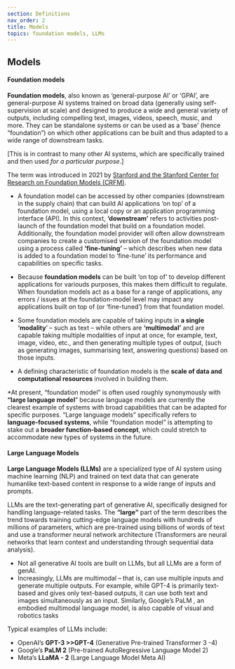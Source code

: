 ```yaml
---
section: Definitions
nav_order: 2
title: Models
topics: foundation models, LLMs
---
```


## Models 

#### Foundation models
**Foundation models**, also known as ‘general-purpose AI’ or ‘GPAI’, are general-purpose AI systems trained on broad data (generally using self-supervision at scale) and designed to produce a wide and general variety of outputs, including compelling text, images, videos, speech, music, and more. They can be standalone systems or can be used as a ‘base’ (hence “foundation”) on which other applications can be built and thus adapted to a wide range of downstream tasks.

[This is in contrast to many other AI systems, which are specifically trained and then used *for a particular purpose*.] 

The term was introduced in 2021 by [Stanford and the Stanford Center for Research on Foundation Models (CRFM)]( arXiv:2108.07258).

- A foundation model can be accessed by other companies (downstream in the supply chain) that can build AI applications ‘on top’ of a foundation model, using a local copy or an application programming interface (API). In this context, **‘downstream’** refers to activities post-launch of the foundation model that build on a foundation model.  Additionally, the foundation model provider will often allow downstream companies to create a customised version of the foundation model using a process called **‘fine-tuning’** – which describes when new data is added to a foundation model to ‘fine-tune’ its performance and capabilities on specific tasks.

- Because **foundation models** can be built ‘on top of’ to develop different applications for variouds purposes, this makes them difficult to regulate. When foundation models act as a base for a range of applications, any errors / issues at the foundation-model level may impact any applications built on top of (or ‘fine-tuned’) from that foundation model.
  
- Some foundation models are capable of taking inputs in **a single ‘modality**’ – such as text – while others are **‘multimodal’** and are capable taking multiple modalities of input at once, for example, text, image, video, etc., and then generating multiple types of output, (such as generating images, summarising text, answering questions) based on those inputs.

- A defining characteristic of foundation models is the **scale of data and computational resources** involved in building them.

*At present, “foundation model” is often used roughly synonymously with **“large language model**” because language models are currently the clearest example of systems with broad capabilities that can be adapted for specific purposes. “Large language models” specifically refers to **language-focused systems**, while “foundation model” is attempting to stake out a **broader function-based concept**, which could stretch to accommodate new types of systems in the future.

#### Large Language Models

**Large Language Models (LLMs)** are a specialized type of AI system using machine learning (NLP) and trained on text data that can generate humanlike text-based content in response to a wide range of inputs and prompts.

LLMs are the text-generating part of generative AI, specifically designed for handling language-related tasks. The **“large”** part of the term describes the trend towards training cutting-edge language models with hundreds of millions of parameters, which are pre-trained using billions of words of text and use a transformer neural network architecture (Transformers are neural networks that learn context and understanding through sequential data analysis).

- Not all generative AI tools are built on LLMs, but all LLMs are a form of genAI.
- Increasingly, LLMs are multimodal – that is, can use multiple inputs and generate multiple outputs. For example, while GPT-4 is primarily text-based and gives only text-based outputs, it can use both text and images simultaneously as an input. Similarly, Google’s PaLM , an embodied multimodal language model, is also capable of visual and robotics tasks

Typical examples of LLMs include:

- OpenAI’s **GPT-3 >>GPT-4** (Generative Pre-trained Transformer 3 -4)
- Google’s **PaLM 2** (Pre-trained AutoRegressive Language Model 2)
- Meta’s **LLaMA - 2** (Large Language Model Meta AI)
